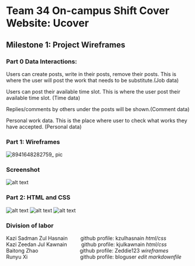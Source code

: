 # Team 34 On-campus Shift Cover Website: Ucover
## Milestone 1: Project Wireframes

### Part 0 Data Interactions:  
Users can create posts, write in their posts, remove their posts. This is where the user will post the work that needs to be substitute.(Job data)

Users can post their available time slot. This is where the user post their available time slot. (Time data)

Replies/comments by others under the posts will be shown.(Comment data)

Personal work data. This is the place where user to check what works they have accepted. (Personal data) 
### Part 1: Wireframes
![8941648282759_ pic](https://user-images.githubusercontent.com/73065102/160249515-b06342b3-8929-4d74-905d-d1ba57b0afdd.jpg)

### Screenshot
![alt text](https://github.com/kzulhasnain/cs326-final-group34/blob/main/Screenshot%20(18).png)



### Part 2: HTML and CSS

![alt text](https://github.com/kzulhasnain/cs326-final-group34/blob/main/Screenshot%20(22).png)
![alt text](https://github.com/kzulhasnain/cs326-final-group34/blob/main/Screenshot%20(23).png)
![alt text](https://github.com/kzulhasnain/cs326-final-group34/blob/main/Screenshot%20(24).png)

### Division of labor

Kazi Sadman Zul Hasnain&ensp;&ensp;&ensp;&ensp;&ensp;github profile: kzulhasnain  *html/css*  
Kazi Zeedan Jul Kawnain&ensp;&ensp;&ensp;&ensp;&ensp;&nbsp;github profile: kjulkawnain  *html/css*  
Baitong Zhao  &emsp;&emsp;&emsp;&emsp;&emsp;&emsp;&ensp;&ensp;&nbsp;&nbsp;	 github profile: Zeddie123 *wireframes*  
Runyu Xi&ensp;&ensp;&ensp;&ensp;&ensp;&ensp;&ensp;&ensp;&ensp;&ensp;&ensp;&ensp;&ensp;&ensp;&ensp;&ensp;&ensp;&ensp;&ensp;&ensp;&nbsp;github profile: bloguser *edit markdownfile*
